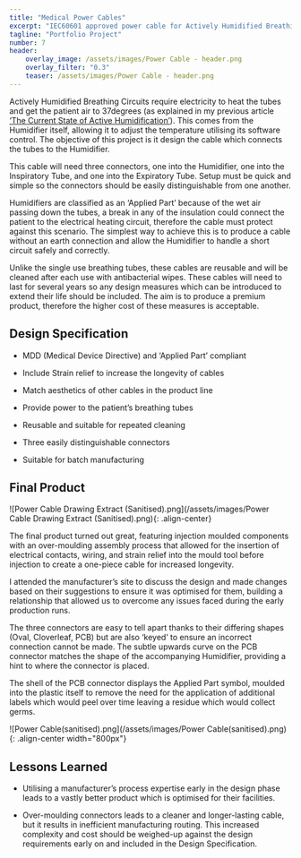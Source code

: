```yaml
---
title: "Medical Power Cables"
excerpt: "IEC60601 approved power cable for Actively Humidified Breathing Circuits, providing electricity to heating circuits used in humid patiant air supplies..."
tagline: "Portfolio Project"
number: 7
header:
    overlay_image: /assets/images/Power Cable - header.png
    overlay_filter: "0.3"
    teaser: /assets/images/Power Cable - header.png
---
```


Actively Humidified Breathing Circuits require electricity to heat the tubes and get the patient air to 37degrees (as explained in my previous article [‘The Current State of Active Humidification’](https://kieranreck.github.io/portfolio/The%20Current%20State%20of%20Humidified%20Medical%20Air%20Delivery/)). This comes from the Humidifier itself, allowing it to adjust the temperature utilising its software control. The objective of this project is it design the cable which connects the tubes to the Humidifier.

This cable will need three connectors, one into the Humidifier, one into the Inspiratory Tube, and one into the Expiratory Tube. Setup must be quick and simple so the connectors should be easily distinguishable from one another.

Humidifiers are classified as an ‘Applied Part’ because of the wet air passing down the tubes, a break in any of the insulation could connect the patient to the electrical heating circuit, therefore the cable must protect against this scenario. The simplest way to achieve this is to produce a cable without an earth connection and allow the Humidifier to handle a short circuit safely and correctly.

Unlike the single use breathing tubes, these cables are reusable and will be cleaned after each use with antibacterial wipes. These cables will need to last for several years so any design measures which can be introduced to extend their life should be included. The aim is to produce a premium product, therefore the higher cost of these measures is acceptable.

## Design Specification

- MDD (Medical Device Directive) and ‘Applied Part’ compliant

- Include Strain relief to increase the longevity of cables

- Match aesthetics of other cables in the product line

- Provide power to the patient’s breathing tubes

- Reusable and suitable for repeated cleaning

- Three easily distinguishable connectors

- Suitable for batch manufacturing

## Final Product

![Power Cable Drawing Extract (Sanitised).png](/assets/images/Power Cable Drawing Extract (Sanitised).png){: .align-center}


The final product turned out great, featuring injection moulded components with an over-moulding assembly process that allowed for the insertion of electrical contacts, wiring, and strain relief into the mould tool before injection to create a one-piece cable for increased longevity.

I attended the manufacturer’s site to discuss the design and made changes based on their suggestions to ensure it was optimised for them, building a relationship that allowed us to overcome any issues faced during the early production runs.

The three connectors are easy to tell apart thanks to their differing shapes (Oval, Cloverleaf, PCB) but are also ‘keyed’ to ensure an incorrect connection cannot be made. The subtle upwards curve on the PCB connector matches the shape of the accompanying Humidifier, providing a hint to where the connector is placed.

The shell of the PCB connector displays the Applied Part symbol, moulded into the plastic itself to remove the need for the application of additional labels which would peel over time leaving a residue which would collect germs.

![Power Cable(sanitised).png](/assets/images/Power Cable(sanitised).png){: .align-center width="800px"}

## Lessons Learned

- Utilising a manufacturer’s process expertise early in the design phase leads to a vastly better product which is optimised for their facilities.

- Over-moulding connectors leads to a cleaner and longer-lasting cable, but it results in inefficient manufacturing routing. This increased complexity and cost should be weighed-up against the design requirements early on and included in the Design Specification.

